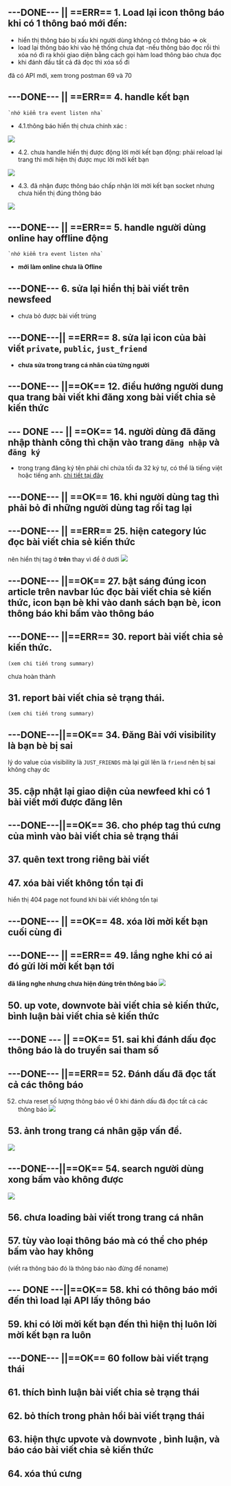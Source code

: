 ## ---DONE--- || ==ERR== 1. Load lại icon thông báo khi có 1 thông baó mới đến:

- hiển thị thông báo bị xấu khi người dùng không có thông báo => ok
- load lại thông báo khi vào hệ thống chưa đạt
  -nếu thông báo đọc rồi thì xóa nó đi ra khỏi giao diện bằng cách gọi hàm load thông báo chưa đọc
- khi đánh đấu tất cả đã đọc thì xóa số đi

đã có API mới, xem trong postman 69 và 70

## ---DONE--- || ==ERR== 4. handle kết bạn

    `nhớ kiểm tra event listen nha`

- 4.1.thông báo hiển thị chưa chính xác :

![](./../media/img/err/img11.png)

- 4.2. chưa handle hiển thị được động lời mời kết bạn động: phải reload lại trang thì mới hiện thị được mục lời mời kết bạn

![](../media/img/err/img12.png)

- 4.3. đã nhận được thông báo chấp nhận lời mời kết bạn socket nhưng chưa hiển thị đúng thông báo

![](../media/img/err/img13.png)

## ---DONE--- || ==ERR== 5. handle người dùng online hay offline động

    `nhớ kiểm tra event listen nha`

- **mới làm online chưa là Ofline**

## ---DONE--- 6. sửa lại hiển thị bài viết trên newsfeed
- chưa bỏ được bài viết trùng

## ---DONE---|| ==ERR== 8. sửa lại icon của bài viết `private`, `public`, `just_friend`

- **chưa sửa trong trang cá nhân của từng người**

## ---DONE--- ||==OK== 12. điều hướng người dung qua trang bài viết khi đăng xong bài viết chia sẻ kiến thức

## --- DONE --- || ==OK== 14. người dùng đã đăng nhập thành công thì chặn vào trang `đăng nhập` và `đăng ký`

- trong trang đăng ký tên phải chỉ chứa tối đa 32 ký tự, có thể là tiếng việt hoặc tiếng anh. [chi tiết tại đây](./userInfor.md#5-đăng-ký-tài-khoản)

## ---DONE--- || ==OK== 16. khi người dùng tag thì phải bỏ đi những người dùng tag rồi tag lại

## ---DONE--- || ==ERR== 25. hiện category lúc đọc bài viết chia sẻ kiến thức

nên hiển thị tag ở **trên** thay vì để ở dưới
![](../media/img/err/img15.png)

## ---DONE--- ||==OK== 27. bật sáng đúng icon article trên navbar lúc đọc bài viết chia sẻ kiến thức, icon bạn bè khi vào danh sách bạn bè, icon thông báo khi bấm vào thông báo

## ---DONE--- ||==ERR== 30. report bài viết chia sẻ kiến thức.

    (xem chi tiến trong summary)

chưa hoàn thành

## 31. report bài viết chia sẻ trạng thái.

    (xem chi tiến trong summary)

## ---DONE---||==OK== 34. Đăng Bài với visibility là bạn bè bị sai

lý do value của visibility là `JUST_FRIENDS` mà lại gửi lên là `friend` nên bị sai không chạy dc

## 35. cập nhật lại giao diện của newfeed khi có 1 bài viết mới được đăng lên

## ---DONE---||==OK== 36. cho phép tag thú cưng của mình vào bài viết chia sẻ trạng thái

## 37. quên text trong riêng bài viết

## 47. xóa bài viết không tồn tại đi

hiển thị 404 page not found khi bài viết không tồn tại

## ---DONE--- || ==OK== 48. xóa lời mời kết bạn cuối cùng đi

## ---DONE--- || ==ERR== 49. lắng nghe khi có ai đó gửi lời mời kết bạn tới

**đã lắng nghe nhưng chưa hiện đúng trên thông báo**
![](./../media/img/err/img11.png)

## 50. up vote, downvote bài viết chia sẻ kiến thức, bình luận bài viết chia sẻ kiến thức

## ---DONE --- || ==OK== 51. sai khi đánh dấu đọc thông báo là do truyền sai tham số

## ---DONE--- ||==ERR== 52. Đánh dấu đã đọc tất cả các thông báo

52. chưa reset số lượng thông báo về 0 khi đánh dấu đã đọc tất cả các thông báo
    ![](../media/img/err/img14.png)

## 53. ảnh trong trang cá nhân gặp vấn đề.

![](../media/img/err/img8.png)

## ---DONE---||==OK== 54. search người dùng xong bấm vào không được

![](../media/img/err/img10.png)

## 56. chưa loading bài viết trong trang cá nhân

## 57. tùy vào loại thông báo mà có thể cho phép bấm vào hay không

(viết ra thông báo đó là thông báo nào đừng để noname)

## --- DONE ---||==OK== 58. khi có thông báo mới đến thì load lại API lấy thông báo

## 59. khi có lời mời kết bạn đến thì hiện thị luôn lời mời kết bạn ra luôn

## ---DONE--- ||==OK== 60 follow bài viết trạng thái 

## 61. thích bình luận bài viết chia sẻ trạng thái

## 62. bỏ thích trong phản hồi bài viết trạng thái

## 63. hiện thực upvote và downvote , bình luận, và báo cáo bài viết chia sẻ kiến thức

## 64. xóa thú cưng
